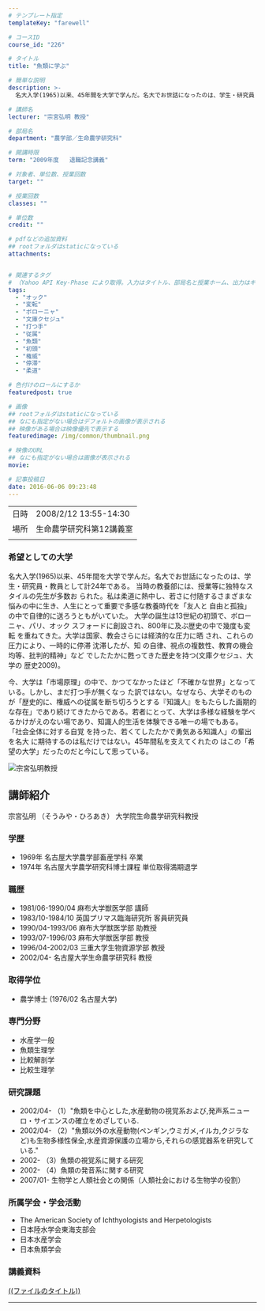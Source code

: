 ```yaml
---
# テンプレート指定
templateKey: "farewell"

# コースID
course_id: "226"

# タイトル
title: "魚類に学ぶ"

# 簡単な説明
description: >-
  名大入学(1965)以来、45年間を大学で学んだ。名大でお世話になったのは、学生・研究員・教員として計24年である。 当時の教養部には、授業等に独特なスタイルの先生が多数お られた。私は柔道に熱中し、若さに付随するさまざまな悩みの中に生き、人生にとって重要で多感な教養時代を「友人と 自由と孤独」の中で自律的に送ろうともがいていた。 大学の誕生は13世紀の初頭で、ボローニャ、パリ、オック スフォ ....

# 講師名
lecturer: "宗宮弘明 教授"

# 部局名
department: "農学部／生命農学研究科"

# 開講時限
term: "2009年度	退職記念講義"

# 対象者、単位数、授業回数
target: ""

# 授業回数
classes: ""

# 単位数
credit: ""

# pdfなどの追加資料
## rootフォルダはstaticになっている
attachments:


# 関連するタグ
# （Yahoo API Key-Phase により取得。入力はタイトル、部局名と授業ホーム、出力はキーフレーズ（tags））
tags:
  - "オック"
  - "変転"
  - "ボローニャ"
  - "文庫クセジュ"
  - "打つ手"
  - "従属"
  - "魚類"
  - "初頭"
  - "権威"
  - "停滞"
  - "柔道"

# 色付けのロールにするか
featuredpost: true

# 画像
## rootフォルダはstaticになっている
## なにも指定がない場合はデフォルトの画像が表示される
## 映像がある場合は映像優先で表示する
featuredimage: /img/common/thumbnail.png

# 映像のURL
## なにも指定がない場合は画像が表示される
movie: 

# 記事投稿日
date: 2016-06-06 09:23:48
---
```


|   |   |
|---|---|
| 日時 | 2008/2/12  13:55-14:30 |
| 場所 | 生命農学研究科第12講義室 |
|   |   |


### 希望としての大学

名大入学(1965)以来、45年間を大学で学んだ。名大でお世話になったのは、学生・研究員・教員として計24年である。 当時の教養部には、授業等に独特なスタイルの先生が多数お られた。私は柔道に熱中し、若さに付随するさまざまな悩みの中に生き、人生にとって重要で多感な教養時代を「友人と 自由と孤独」の中で自律的に送ろうともがいていた。 大学の誕生は13世紀の初頭で、ボローニャ、パリ、オック スフォードに創設され、800年に及ぶ歴史の中で幾度も変転 を重ねてきた。大学は国家、教会さらには経済的な圧力に晒 され、これらの圧力により、一時的に停滞 沈滞したが、知 の自律、視点の複数性、教育の機会均等、批判的精神」など でしたたかに甦ってきた歴史を持つ(文庫クセジュ、大学の 歴史2009)。

今、大学は「市場原理」の中で、かつてなかったほど「不確かな世界」となっている。しかし、まだ打つ手が無くなっ た訳ではない。なぜなら、大学そのものが「歴史的に、権威への従属を断ち切ろうとする『知識人』をもたらした画期的な存在」であり続けてきたからである。若者にとって、大学は多様な経験を学べるかけがえのない場であり、知識人的生活を体験できる唯一の場でもある。 「社会全体に対する自覚 を持った、若くてしたたかで勇気ある知識人」の輩出を名大 に期待するのは私だけではない。45年間私を支えてくれたの はこの「希望の大学」だったのだと今にして思っている。



![宗宮弘明教授](https://ocw.nagoya-u.jp/files/226/s_sohmiya.jpg) 
## 講師紹介

宗宮弘明 （そうみや・ひろあき） 大学院生命農学研究科教授

### 学歴

* 1969年  名古屋大学農学部畜産学科 卒業
* 1974年  名古屋大学農学研究科博士課程 単位取得満期退学

### 職歴

* 1981/06-1990/04  麻布大学獣医学部 講師
* 1983/10-1984/10  英国プリマス臨海研究所 客員研究員
* 1990/04-1993/06  麻布大学獣医学部 助教授
* 1993/07-1996/03  麻布大学獣医学部 教授
* 1996/04-2002/03  三重大学生物資源学部 教授
* 2002/04-  名古屋大学生命農学研究科 教授

### 取得学位

* 農学博士 (1976/02 名古屋大学)

### 専門分野

* 水産学一般
* 魚類生理学
* 比較解剖学
* 比較生理学

### 研究課題

* 2002/04-   （1）"魚類を中心とした,水産動物の視覚系および,発声系ニューロ・サイエンスの確立をめざしている.
* 2002/04-   （2）"魚類以外の水産動物(ペンギン,ウミガメ,イルカ,クジラなど)も生物多様性保全,水産資源保護の立場から,それらの感覚器系を研究している."
* 2002-   （3）魚類の視覚系に関する研究
* 2002-   （4）魚類の発音系に関する研究
* 2007/01-   生物学と人類社会との関係（人類社会における生物学の役割）

### 所属学会・学会活動

* The American Society of Ichthyologists and Herpetologists
* 日本陸水学会東海支部会
* 日本水産学会
* 日本魚類学会


### 講義資料

[((ファイルのタイトル))](https://ocw.nagoya-u.jp/files/226/((ファイル名))) 

-----